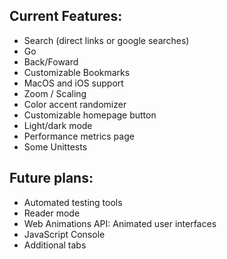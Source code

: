 ## Current Features: 
- Search (direct links or google searches)
- Go
- Back/Foward
- Customizable Bookmarks
- MacOS and iOS support
- Zoom / Scaling
- Color accent randomizer
- Customizable homepage button
- Light/dark mode
- Performance metrics page
- Some Unittests

## Future plans: 
- Automated testing tools
- Reader mode
- Web Animations API: Animated user interfaces
- JavaScript Console
- Additional tabs
